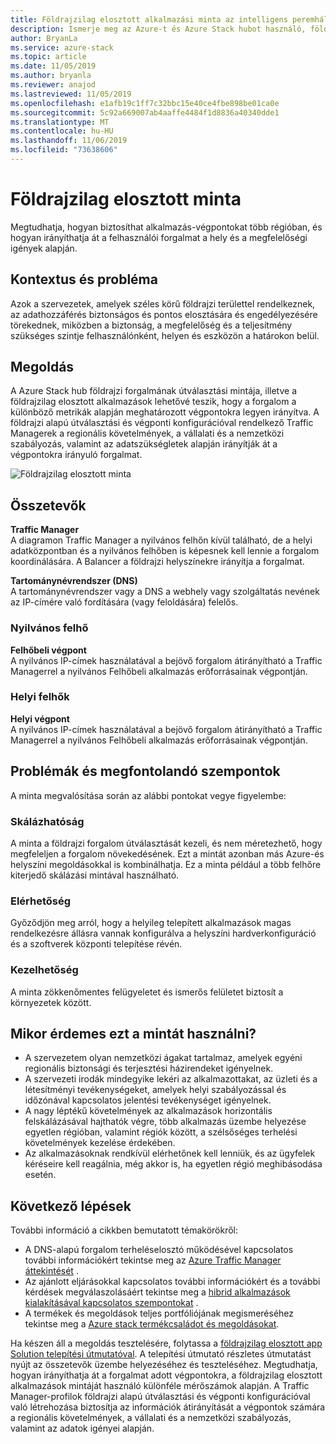 ```yaml
---
title: Földrajzilag elosztott alkalmazási minta az intelligens peremhálózat számára az Azure és a Azure Stack hub használatával.
description: Ismerje meg az Azure-t és Azure Stack hubot használó, földrajzilag elosztott alkalmazási mintát az intelligens peremhálózat számára.
author: BryanLa
ms.service: azure-stack
ms.topic: article
ms.date: 11/05/2019
ms.author: bryanla
ms.reviewer: anajod
ms.lastreviewed: 11/05/2019
ms.openlocfilehash: e1afb19c1ff7c32bbc15e40ce4fbe898be01ca0e
ms.sourcegitcommit: 5c92a669007ab4aaffe4484f1d8836a40340dde1
ms.translationtype: MT
ms.contentlocale: hu-HU
ms.lasthandoff: 11/06/2019
ms.locfileid: "73638606"
---
```

# <a name="geo-distributed-pattern"></a>Földrajzilag elosztott minta

Megtudhatja, hogyan biztosíthat alkalmazás-végpontokat több régióban, és hogyan irányíthatja át a felhasználói forgalmat a hely és a megfelelőségi igények alapján.

## <a name="context-and-problem"></a>Kontextus és probléma

Azok a szervezetek, amelyek széles körű földrajzi területtel rendelkeznek, az adathozzáférés biztonságos és pontos elosztására és engedélyezésére törekednek, miközben a biztonság, a megfelelőség és a teljesítmény szükséges szintje felhasználónként, helyen és eszközön a határokon belül.

## <a name="solution"></a>Megoldás

A Azure Stack hub földrajzi forgalmának útválasztási mintája, illetve a földrajzilag elosztott alkalmazások lehetővé teszik, hogy a forgalom a különböző metrikák alapján meghatározott végpontokra legyen irányítva. A földrajzi alapú útválasztási és végponti konfigurációval rendelkező Traffic Managerek a regionális követelmények, a vállalati és a nemzetközi szabályozás, valamint az adatszükségletek alapján irányítják át a végpontokra irányuló forgalmat.

![Földrajzilag elosztott minta](media/pattern-geo-distributed/geo-distribution.png)

## <a name="components"></a>Összetevők

**Traffic Manager**  
A diagramon Traffic Manager a nyilvános felhőn kívül található, de a helyi adatközpontban és a nyilvános felhőben is képesnek kell lennie a forgalom koordinálására. A Balancer a földrajzi helyszínekre irányítja a forgalmat.

**Tartománynévrendszer (DNS)**  
A tartománynévrendszer vagy a DNS a webhely vagy szolgáltatás nevének az IP-címére való fordítására (vagy feloldására) felelős.

### <a name="public-cloud"></a>Nyilvános felhő

**Felhőbeli végpont**  
A nyilvános IP-címek használatával a bejövő forgalom átirányítható a Traffic Managerrel a nyilvános Felhőbeli alkalmazás erőforrásainak végpontján.  

### <a name="local-clouds"></a>Helyi felhők

**Helyi végpont**  
A nyilvános IP-címek használatával a bejövő forgalom átirányítható a Traffic Managerrel a nyilvános Felhőbeli alkalmazás erőforrásainak végpontján.

## <a name="issues-and-considerations"></a>Problémák és megfontolandó szempontok

A minta megvalósítása során az alábbi pontokat vegye figyelembe:

### <a name="scalability"></a>Skálázhatóság

A minta a földrajzi forgalom útválasztását kezeli, és nem méretezhető, hogy megfeleljen a forgalom növekedésének. Ezt a mintát azonban más Azure-és helyszíni megoldásokkal is kombinálhatja. Ez a minta például a több felhőre kiterjedő skálázási mintával használható.

### <a name="availability"></a>Elérhetőség

Győződjön meg arról, hogy a helyileg telepített alkalmazások magas rendelkezésre állásra vannak konfigurálva a helyszíni hardverkonfiguráció és a szoftverek központi telepítése révén.

### <a name="manageability"></a>Kezelhetőség

A minta zökkenőmentes felügyeletet és ismerős felületet biztosít a környezetek között.

## <a name="when-to-use-this-pattern"></a>Mikor érdemes ezt a mintát használni?

- A szervezetem olyan nemzetközi ágakat tartalmaz, amelyek egyéni regionális biztonsági és terjesztési házirendeket igényelnek.
- A szervezeti irodák mindegyike lekéri az alkalmazottakat, az üzleti és a létesítményi tevékenységeket, amelyek helyi szabályozással és időzónával kapcsolatos jelentési tevékenységet igényelnek.
- A nagy léptékű követelmények az alkalmazások horizontális felskálázásával hajthatók végre, több alkalmazás üzembe helyezése egyetlen régióban, valamint régiók között, a szélsőséges terhelési követelmények kezelése érdekében.
- Az alkalmazásoknak rendkívül elérhetőnek kell lenniük, és az ügyfelek kéréseire kell reagálnia, még akkor is, ha egyetlen régió meghibásodása esetén.

## <a name="next-steps"></a>Következő lépések

További információ a cikkben bemutatott témakörökről:
- A DNS-alapú forgalom terheléselosztó működésével kapcsolatos további információkért tekintse meg az [Azure Traffic Manager áttekintését](/azure/traffic-manager/traffic-manager-overview) .
- Az ajánlott eljárásokkal kapcsolatos további információkért és a további kérdések megválaszolásáért tekintse meg a [hibrid alkalmazások kialakításával kapcsolatos szempontokat](overview-app-design-considerations.md) .
- A termékek és megoldások teljes portfóliójának megismeréséhez tekintse meg a [Azure stack termékcsaládot és megoldásokat](/azure-stack).

Ha készen áll a megoldás tesztelésére, folytassa a [földrajzilag elosztott app Solution telepítési útmutatóval](solution-deployment-guide-geo-distributed.md). A telepítési útmutató részletes útmutatást nyújt az összetevők üzembe helyezéséhez és teszteléséhez. Megtudhatja, hogyan irányíthatja át a forgalmat adott végpontokra, a földrajzilag elosztott alkalmazások mintáját használó különféle mérőszámok alapján. A Traffic Manager-profilok földrajzi alapú útválasztási és végponti konfigurációval való létrehozása biztosítja az információk átirányítását a végpontok számára a regionális követelmények, a vállalati és a nemzetközi szabályozás, valamint az adatok igényei alapján.